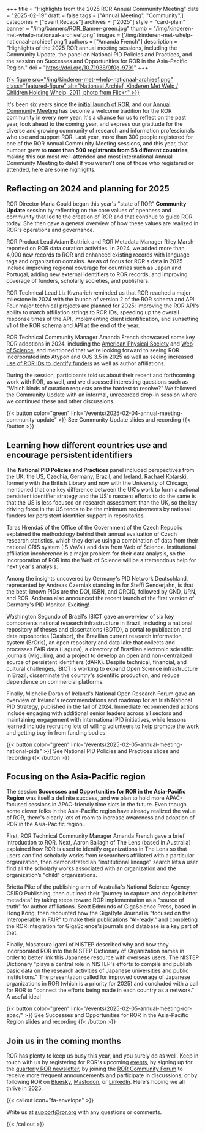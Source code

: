 +++
title = "Highlights from the 2025 ROR Annual Community Meeting"
date = "2025-02-19"
draft = false
tags = ["Annual Meeting", "Community",]
categories = ["Event Recaps"]
archives = ["2025"]
style = "card-plain"
banner = "/img/banners/ROR_Banner-green.jpg"
thumb = "/img/kinderen-met-whelp-nationaal-archieef.png"
images = ['/img/kinderen-met-whelp-nationaal-archieef.png']
authors = ["Amanda French"]
description = "Highlights of the 2025 ROR annual meeting sessions, including the Community Update, the panel on National PID Policies and Practices, and the session on Successes and Opportunities for ROR in the Asia-Pacific Region."
doi = "https://doi.org/10.71938/9f0g-9791"
+++

[{{< figure src="/img/kinderen-met-whelp-nationaal-archieef.png" class="featured-figure" alt="Nationaal Archief, Kinderen Met Welp / Children Holding Whelp, 2011, photo from Flickr."  >}}](https://flic.kr/p/9DTkax)

It's been six years since the [initial launch of ROR](https://ror.org/blog/2019-02-10-announcing-first-ror-prototype/), and our [Annual Community Meeting](https://ror.org/tags/annual-meeting/) has become a welcome tradition for the ROR community in every new year. It's a chance for us to reflect on the past year, look ahead to the coming year, and express our gratitude for the diverse and growing community of research and information professionals who use and support ROR. Last year, more than 300 people registered for one of the ROR Annual Community Meeting sessions, and this year, that number grew to **more than 500 registrants from 58 different countries**, making this our most well-attended and most international Annual Community Meeting to date! If you weren't one of those who registered or attended, here are some highlights.

## Reflecting on 2024 and planning for 2025

ROR Director Maria Gould began this year's "state of ROR" **Community Update** session by reflecting on the core values of openness and community that led to the creation of ROR and that continue to guide ROR today. She then gave a general overview of how these values are realized in ROR's operations and governance.

ROR Product Lead Adam Buttrick and ROR Metadata Manager Riley Marsh reported on ROR data curation activities. In 2024, we added more than 4,000 new records to ROR and enhanced existing records with language tags and organization domains. Areas of focus for ROR's data in 2025 include improving regional coverage for countries such as Japan and Portugal, adding new external identifiers to ROR records, and improving coverage of funders, scholarly societies, and publishers.

ROR Technical Lead Liz Krznarich reminded us that ROR reached a major milestone in 2024 with the launch of version 2 of the ROR schema and API. Four major technical projects are planned for 2025: improving the ROR API's ability to match affiliation strings to ROR IDs, speeding up the overall response times of the API, implementing client identification, and sunsetting v1 of the ROR schema and API at the end of the year.

ROR Technical Community Manager Amanda French showcased some key ROR adoptions in 2024, including the [American Physical Society](https://ror.org/blog/2024-07-23-aps-adopts-ror/) and [Web of Science](https://ror.org/blog/2024-12-18-clarivate-integrates-ror/), and mentioned that we're looking forward to seeing ROR incorporated into Atypon and OJS 3.5 in 2025 as well as seeing increased [use of ROR IDs to identify funders](https://ror.org/blog/2024-08-06-using-ror-for-funder-identification/) as well as author affiliations.

During the session, participants told us about their recent and forthcoming work with ROR, as well, and we discussed interesting questions such as "Which kinds of curation requests are the hardest to resolve?"  We followed the Community Update with an informal, unrecorded drop-in session where we continued these and other discussions.

{{< button color="green" link="/events/2025-02-04-annual-meeting-community-update" >}} See Community Update slides and recording {{< /button >}}


## Learning how different countries use and encourage persistent identifiers

The **National PID Policies and Practices** panel included perspectives from the UK, the US, Czechia, Germany, Brazil, and Ireland. Rachael Kotarski, formerly with the British Library and now with the University of Chicago, mentioned that one key difference between the UK's work to form a national persistent identifier strategy and the US's nascent efforts to do the same is that the US is less focused on research assessment than the UK, so the key driving force in the US tends to be the minimum requirements by national funders for persistent identifier support in repositories.

Taras Hrendaš of the Office of the Government of the Czech Republic explained the methodology behind their annual evaluation of Czech research statistics, which they derive using a combination of data from their national CRIS system (IS VaVaI) and data from Web of Science. Institutional affiliation incoherence is a major problem for their data analysis, so the incorporation of ROR into the Web of Science will be a tremendous help for next year's analysis.

Among the insights uncovered by Germany's PID Network Deutschland, represented by Andreas Czerniak standing in for Steffi Genderjahn, is that the best-known PIDs are the DOI, ISBN, and ORCID, followed by GND, URN, and ROR. Andreas also announced the recent launch of the first version of Germany's PID Monitor. Exciting!

Washington Segundo of Brazil's IBICT gave an overview of six key components national research infrastructure in Brazil, including a national repository of theses and dissertations (BDTD), a portal to publication and data repositories (Oasisbr), the Brazilian current research information system (BrCris), an open repository and data lake that collects and processes FAIR data (Laguna), a directory of Brazilian electronic scientific journals (Miguilim), and a project to develop an open and non-centralized source of persistent identifiers (dARK). Despite technical, financial, and cultural challenges, IBICT is working to expand Open Science infrastructure in Brazil, disseminate the country's scientific production, and reduce dependence on commercial platforms.

Finally, Michelle Doran of Ireland's National Open Research Forum gave an overview of Ireland's recommendations and roadmap for an Irish National PID Strategy, published in the fall of 2024. Immediate recommended actions include engaging with additional senior leaders across all sectors and maintaining engagement with international PID initiatives, while lessons learned include recruiting lots of willing volunteers to help promote the work and getting buy-in from funding bodies.

{{< button color="green" link="/events/2025-02-05-annual-meeting-national-pids" >}} See National PID Policies and Practices slides and recording {{< /button >}}

## Focusing on the Asia-Pacific region

The session **Successes and Opportunities for ROR in the Asia-Pacific Region** was itself a definite success, and we plan to hold more APAC-focused sessions in APAC-friendly time slots in the future. Even though some clever folks in the Asia-Pacific region have already realized the value of ROR, there's clearly lots of room to increase awareness and adoption of ROR in the Asia-Pacific region..

First, ROR Technical Community Manager Amanda French gave a brief introduction to ROR. Next, Aaron Ballagh of The Lens (based in Australia) explained how ROR is used to identify organizations in The Lens so that users can find scholarly works from researchers affiliated with a particular organization, then demonstrated an "institutional lineage" search lets a user find all the scholarly works associated with an organization and the organization’s "child" organizations.

Brietta Pike of the publishing arm of Australia's National Science Agency, CSIRO Publishing, then outlined their "journey to capture and deposit better metadata" by taking steps toward ROR implementation as a "source of truth" for author affiliations. Scott Edmunds of GigaScience Press, based in Hong Kong, then recounted how the GigaByte Journal is "focused on the Interoperable in FAIR" to make their publications "AI-ready," and completing the ROR integration for GigaScience's journals and database is a key part of that.

Finally, Masatsura Igami of NISTEP described why and how they incorporated ROR into the NISTEP Dictionary of Organization names in order to better link this Japanese resource with overseas users. The NISTEP Dictionary "plays a central role in NISTEP's efforts to compile and publish basic data on the research activities of Japanese universities and public institutions." The presentation called for improved coverage of Japanese organizations in ROR (which is a priority for 2025) and concluded with a call for ROR to "connect the efforts being made in each country as a network." A useful idea!

{{< button color="green" link="/events/2025-02-05-annual-meeting-ror-apac/" >}} See Successes and Opportunities for ROR in the Asia-Pacific Region slides and recording {{< /button >}}

## Join us in the coming months

ROR has plenty to keep us busy this year, and you surely do as well. Keep in touch with us by registering for ROR's upcoming [events](/events), by signing up for the [quarterly ROR newsletter](http://eepurl.com/gjkT9H), by joining the [ROR Community Forum](https://groups.google.com/a/ror.org/g/ror-community/) to receive more frequent announcements and participate in discussions, or by following ROR on [Bluesky](https://bsky.app/profile/researchorgs.bsky.social), [Mastodon](https://mastodon.social/@ResearchOrgs), or [LinkedIn](https://www.linkedin.com/company/ror-research-organization-registry/). Here's hoping we all thrive in 2025.

{{< callout icon="fa-envelope" >}}

Write us at support@ror.org with any questions or comments.

{{< /callout >}}
